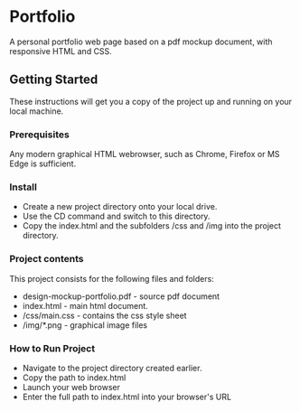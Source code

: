 # Portfolio

A personal portfolio web page based on a pdf mockup document, with responsive HTML and CSS.

## Getting Started

These instructions will get you a copy of the project up and running on your local machine.

### Prerequisites

Any modern graphical HTML webrowser, such as Chrome, Firefox or MS Edge is sufficient.

### Install

* Create a new project directory onto your local drive.
* Use the CD command and switch to this directory.
* Copy the index.html and the subfolders /css and /img into the project directory.

### Project contents

This project consists for the following files and folders:

* design-mockup-portfolio.pdf - source pdf document
* index.html - main html document.
* /css/main.css - contains the css style sheet
* /img/*.png - graphical image files

### How to Run Project

* Navigate to the project directory created earlier.
* Copy the path to  index.html
* Launch your web browser
* Enter the full path to index.html into your browser's URL

